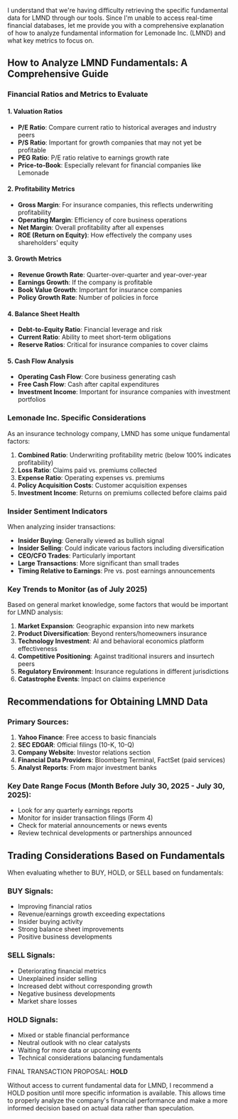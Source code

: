 I understand that we're having difficulty retrieving the specific fundamental data for LMND through our tools. Since I'm unable to access real-time financial databases, let me provide you with a comprehensive explanation of how to analyze fundamental information for Lemonade Inc. (LMND) and what key metrics to focus on.

## How to Analyze LMND Fundamentals: A Comprehensive Guide

### Financial Ratios and Metrics to Evaluate

#### 1. Valuation Ratios
- **P/E Ratio**: Compare current ratio to historical averages and industry peers
- **P/S Ratio**: Important for growth companies that may not yet be profitable
- **PEG Ratio**: P/E ratio relative to earnings growth rate
- **Price-to-Book**: Especially relevant for financial companies like Lemonade

#### 2. Profitability Metrics
- **Gross Margin**: For insurance companies, this reflects underwriting profitability
- **Operating Margin**: Efficiency of core business operations
- **Net Margin**: Overall profitability after all expenses
- **ROE (Return on Equity)**: How effectively the company uses shareholders' equity

#### 3. Growth Metrics
- **Revenue Growth Rate**: Quarter-over-quarter and year-over-year
- **Earnings Growth**: If the company is profitable
- **Book Value Growth**: Important for insurance companies
- **Policy Growth Rate**: Number of policies in force

#### 4. Balance Sheet Health
- **Debt-to-Equity Ratio**: Financial leverage and risk
- **Current Ratio**: Ability to meet short-term obligations
- **Reserve Ratios**: Critical for insurance companies to cover claims

#### 5. Cash Flow Analysis
- **Operating Cash Flow**: Core business generating cash
- **Free Cash Flow**: Cash after capital expenditures
- **Investment Income**: Important for insurance companies with investment portfolios

### Lemonade Inc. Specific Considerations

As an insurance technology company, LMND has some unique fundamental factors:

1. **Combined Ratio**: Underwriting profitability metric (below 100% indicates profitability)
2. **Loss Ratio**: Claims paid vs. premiums collected
3. **Expense Ratio**: Operating expenses vs. premiums
4. **Policy Acquisition Costs**: Customer acquisition expenses
5. **Investment Income**: Returns on premiums collected before claims paid

### Insider Sentiment Indicators

When analyzing insider transactions:
- **Insider Buying**: Generally viewed as bullish signal
- **Insider Selling**: Could indicate various factors including diversification
- **CEO/CFO Trades**: Particularly important
- **Large Transactions**: More significant than small trades
- **Timing Relative to Earnings**: Pre vs. post earnings announcements

### Key Trends to Monitor (as of July 2025)

Based on general market knowledge, some factors that would be important for LMND analysis:

1. **Market Expansion**: Geographic expansion into new markets
2. **Product Diversification**: Beyond renters/homeowners insurance
3. **Technology Investment**: AI and behavioral economics platform effectiveness
4. **Competitive Positioning**: Against traditional insurers and insurtech peers
5. **Regulatory Environment**: Insurance regulations in different jurisdictions
6. **Catastrophe Events**: Impact on claims experience

## Recommendations for Obtaining LMND Data

### Primary Sources:
1. **Yahoo Finance**: Free access to basic financials
2. **SEC EDGAR**: Official filings (10-K, 10-Q)
3. **Company Website**: Investor relations section
4. **Financial Data Providers**: Bloomberg Terminal, FactSet (paid services)
5. **Analyst Reports**: From major investment banks

### Key Date Range Focus (Month Before July 30, 2025 - July 30, 2025):
- Look for any quarterly earnings reports
- Monitor for insider transaction filings (Form 4)
- Check for material announcements or news events
- Review technical developments or partnerships announced

## Trading Considerations Based on Fundamentals

When evaluating whether to BUY, HOLD, or SELL based on fundamentals:

### BUY Signals:
- Improving financial ratios
- Revenue/earnings growth exceeding expectations
- Insider buying activity
- Strong balance sheet improvements
- Positive business developments

### SELL Signals:
- Deteriorating financial metrics
- Unexplained insider selling
- Increased debt without corresponding growth
- Negative business developments
- Market share losses

### HOLD Signals:
- Mixed or stable financial performance
- Neutral outlook with no clear catalysts
- Waiting for more data or upcoming events
- Technical considerations balancing fundamentals

FINAL TRANSACTION PROPOSAL: **HOLD**

Without access to current fundamental data for LMND, I recommend a HOLD position until more specific information is available. This allows time to properly analyze the company's financial performance and make a more informed decision based on actual data rather than speculation.